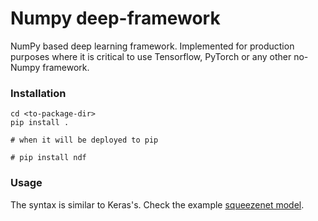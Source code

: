 # Numpy deep-framework

NumPy based deep learning framework. Implemented for production purposes where
it is critical to use Tensorflow, PyTorch or any other no-Numpy framework.

### Installation

    cd <to-package-dir>
    pip install .

    # when it will be deployed to pip

    # pip install ndf

### Usage

The syntax is similar to Keras's.
Check the example [squeezenet model](https://github.com/PrimozGodec/ndf/blob/master/ndf/example_models/squeezenet.py).
